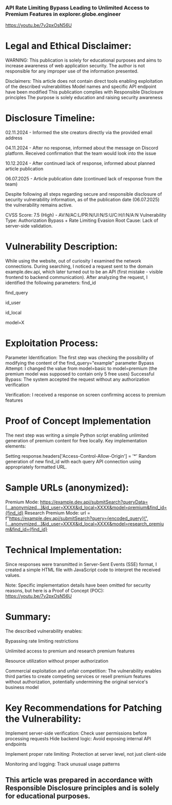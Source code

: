 ### API Rate Limiting Bypass Leading to Unlimited Access to Premium Features in explorer.globe.engineer

https://youtu.be/7v2pxOsN56U

# Legal and Ethical Disclaimer:
WARNING: This publication is solely for educational purposes and aims to increase awareness of web application security. The author is not responsible for any improper use of the information presented.

Disclaimers:
This article does not contain direct tools enabling exploitation of the described vulnerabilities
Model names and specific API endpoint have been modified
This publication complies with Responsible Disclosure principles
The purpose is solely education and raising security awareness

# Disclosure Timeline:
 02.11.2024 - Informed the site creators directly via the provided email address
 
 04.11.2024 - After no response, informed about the message on Discord platform. Received confirmation that the team would look into the issue
 
 10.12.2024 - After continued lack of response, informed about planned article publication
 
 06.07.2025 - Article publication date (continued lack of response from the team)
 
Despite following all steps regarding secure and responsible disclosure of security vulnerability information, as of the publication date (06.07.2025) the vulnerability remains active.

CVSS Score: 7.5 (High) - AV:N/AC:L/PR:N/UI:N/S:U/C:H/I:N/A:N
Vulnerability Type: Authorization Bypass + Rate Limiting Evasion Root Cause: Lack of server-side validation.

# Vulnerability Description:
While using the website, out of curiosity I examined the network connections. During searching, I noticed a request sent to the domain example.dev.api, which later turned out to be an API (first mistake - visible frontend to backend communication).
After analyzing the request, I identified the following parameters:
find_id

find_query

id_user

id_local

model=X

# Exploitation Process:
Parameter Identification: The first step was checking the possibility of modifying the content of the find_query="example" parameter
Bypass Attempt: I changed the value from model=basic to model=premium (the premium model was supposed to contain only 5 free uses)
Successful Bypass: The system accepted the request without any authorization verification

Verification: I received a response on screen confirming access to premium features

# Proof of Concept Implementation
The next step was writing a simple Python script enabling unlimited generation of premium content for free locally. Key implementation elements:

Setting response.headers['Access-Control-Allow-Origin'] = '*'
 Random generation of new find_id with each query
 API connection using appropriately formatted URL.

# Sample URLs (anonymized):
Premium Mode:
https://example.dev.api/submitSearch?queryData=[...anonymized...]&id_user=XXXX&id_local=XXXX&model=premium&find_id={find_id}
Research Premium Mode:
url = f"https://example.dev.api/submitSearch?query={encoded_query}\",[...anonymized...]&id_user=XXXX&id_local=XXXX&model=research_premium&find_id={find_id}

# Technical Implementation:
Since responses were transmitted in Server-Sent Events (SSE) format, I created a simple HTML file with JavaScript code to interpret the received values.

Note: Specific implementation details have been omitted for security reasons, but here is a Proof of Concept (POC): https://youtu.be/7v2pxOsN56U 

# Summary:
The described vulnerability enables:

Bypassing rate limiting restrictions

Unlimited access to premium and research premium features

Resource utilization without proper authorization

Commercial exploitation and unfair competition: The vulnerability enables third parties to create competing services or resell premium features without authorization, potentially undermining the original service's business model

# Key Recommendations for Patching the Vulnerability:

Implement server-side verification: Check user permissions before processing requests
 Hide backend logic: Avoid exposing internal API endpoints
 
 Implement proper rate limiting: Protection at server level, not just client-side
 
 Monitoring and logging: Track unusual usage patterns

## This article was prepared in accordance with Responsible Disclosure principles and is solely for educational purposes.
